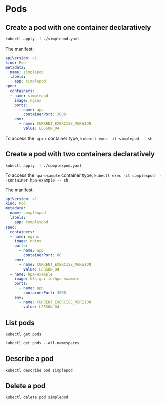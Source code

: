 # Pods

## Create a pod with one container declaratively

```bash
kubectl apply -f ./simplepod.yaml
```

The manifest:
```yaml
apiVersion: v1
kind: Pod
metadata:
  name: simplepod
  labels:
    app: simplepod
spec:
  containers:
  - name: simplepod
    image: nginx
    ports:
      - name: app
        containerPort: 3000
    env:
      - name: CURRENT_EXERCISE_VERSION
        value: LESSON_04
```

To access the `nginx` container type, `kubectl exec -it simplepod -- sh`

## Create a pod with two containers declaratively

```bash
kubectl apply -f ./complexpod.yaml
```

To access the `hpa-example` container type, `kubectl exec -it complexpod  --container hpa-example -- sh`

The manifest:

```yaml
apiVersion: v1
kind: Pod
metadata:
  name: complexpod
  labels:
    app: complexpod
spec:
  containers:
  - name: nginx
    image: nginx
    ports:
      - name: app
        containerPort: 80
    env:
      - name: CURRENT_EXERCISE_VERSION
        value: LESSON_04
  - name: hpa-example
    image: k8s.gcr.io/hpa-example
    ports:
      - name: app
        containerPort: 3000
    env:
      - name: CURRENT_EXERCISE_VERSION
        value: LESSON_04
```

## List pods

`kubectl get pods`

`kubectl get pods --all-namespaces`

## Describe a pod

`kubectl describe pod simplepod`

## Delete a pod

`kubectl delete pod simplepod`